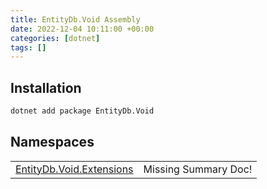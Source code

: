 ```yaml
---
title: EntityDb.Void Assembly
date: 2022-12-04 10:11:00 +00:00
categories: [dotnet]
tags: []
---
```


## Installation
```sh
dotnet add package EntityDb.Void
```
## Namespaces
<table><tr><td><a href='/posts/dotnet-entitydb-void-extensions'>EntityDb.Void.Extensions</a></td><td>Missing Summary Doc!</td></tr></table>
